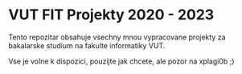 # VUT FIT Projekty 2020 - 2023
Tento repozitar obsahuje vsechny mnou vypracovane projekty za bakalarske studium na fakulte informatiky VUT.

Vse je volne k dispozici, pouzijte jak chcete, ale pozor na xplagi0b ;)
